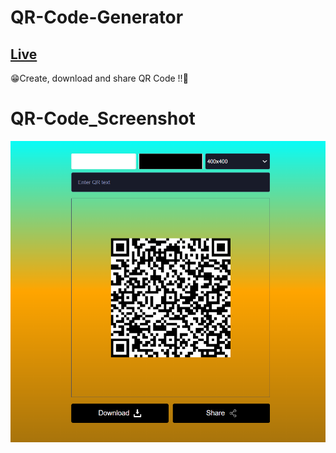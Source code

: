 # **QR-Code-Generator**
## [Live](https://codepen.io/hicoders/pen/OJEJXqy)

😁Create, download and share QR Code !!🚀

# QR-Code_Screenshot

![](https://github.com/niteesh18433/QR-Code-Generator/blob/main/QRcodepic.png?raw=true)

